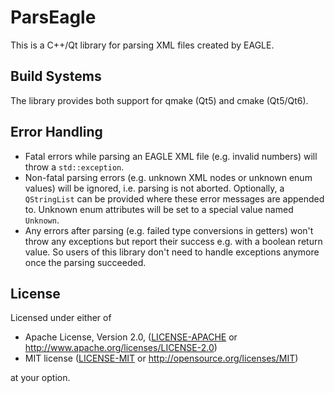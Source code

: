 # ParsEagle

This is a C++/Qt library for parsing XML files created by EAGLE.

## Build Systems

The library provides both support for qmake (Qt5) and cmake (Qt5/Qt6).

## Error Handling

- Fatal errors while parsing an EAGLE XML file (e.g. invalid numbers) will
  throw a `std::exception`.
- Non-fatal parsing errors (e.g. unknown XML nodes or unknown enum values)
  will be ignored, i.e. parsing is not aborted. Optionally, a `QStringList`
  can be provided where these error messages are appended to. Unknown
  enum attributes will be set to a special value named `Unknown`.
- Any errors after parsing (e.g. failed type conversions in getters) won't
  throw any exceptions but report their success e.g. with a boolean return
  value. So users of this library don't need to handle exceptions anymore
  once the parsing succeeded.

## License

Licensed under either of

- Apache License, Version 2.0, ([LICENSE-APACHE](LICENSE-APACHE) or
  http://www.apache.org/licenses/LICENSE-2.0)
- MIT license ([LICENSE-MIT](LICENSE-MIT) or http://opensource.org/licenses/MIT)

at your option.
